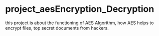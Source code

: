 # project_aesEncryption_Decryption
 this project is about the functioning of AES Algorithm, how AES helps to encrypt files, top secret documents from hackers.
